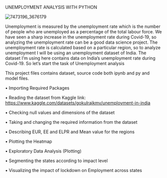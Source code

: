 UNEMPLOYMENT ANALYSIS WITH PYTHON

![7473196_3676179](https://user-images.githubusercontent.com/118047264/229526036-68526824-a30e-4e97-b03c-e1c90a02535c.jpg)


Unemployment is measured by the unemployment rate which is the number of people
who are unemployed as a percentage of the total labour force. We have seen a sharp
increase in the unemployment rate during Covid-19, so analyzing the unemployment rate
can be a good data science project. The unemployment rate is calculated based on a particular region, so to analyze unemployment I will be using an unemployment dataset of India. The dataset I’m using here contains data on India’s unemployment rate during Covid-19. So let’s start the task of Unemployment analysis

This project files contains dataset, source code both ipynb and py and model files.

•	Importing Required Packages

•	Reading the dataset from Kaggle link: https://www.kaggle.com/datasets/gokulrajkmv/unemployment-in-india

•	Checking null values and dimensions of the dataset

•	Taking and changing the required information from the dataset

•	Describing EUR, EE and ELPR and Mean value for the regions

•	Plotting the Heatmap

•	Exploratory Data Analysis (Plotting)

•	Segmenting the states according to impact level

•	Visualizing the impact of lockdown on Employment across states
